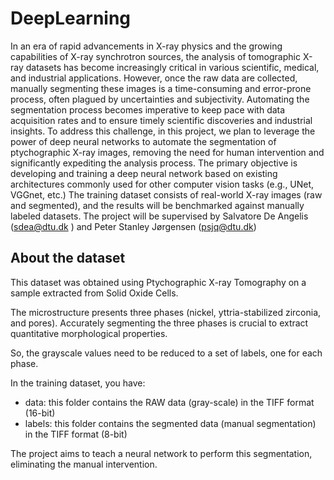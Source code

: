 # DeepLearning
In an era of rapid advancements in X-ray physics and the growing capabilities of X-ray synchrotron sources, the analysis of tomographic X-ray datasets has become increasingly critical in various scientific, medical, and industrial applications. However, once the raw data are collected, manually segmenting these images is a time-consuming and error-prone process, often plagued by uncertainties and subjectivity. Automating the segmentation process becomes imperative to keep pace with data acquisition rates and to ensure timely scientific discoveries and industrial insights. To address this challenge, in this project, we plan to leverage the power of deep neural networks to automate the segmentation of ptychographic X-ray images, removing the need for human intervention and significantly expediting the analysis process. The primary objective is developing and training a deep neural network based on existing architectures commonly used for other computer vision tasks (e.g., UNet, VGGnet, etc.) The training dataset consists of real-world X-ray images (raw and segmented), and the results will be benchmarked against manually labeled datasets. The project will be supervised by Salvatore De Angelis (sdea@dtu.dk ) and Peter Stanley Jørgensen (psjq@dtu.dk)

## About the dataset
This dataset was obtained using Ptychographic X-ray Tomography on a sample extracted from Solid Oxide Cells.

The microstructure presents three phases (nickel, yttria-stabilized zirconia, and pores). 
Accurately segmenting the three phases is crucial to extract quantitative morphological properties. 

So, the grayscale values need to be reduced to a set of labels, one for each phase. 

In the training dataset, you have:

- data: this folder contains the RAW data (gray-scale) in the TIFF format (16-bit) 
- labels: this folder contains the segmented data (manual segmentation) in the TIFF format (8-bit) 

The project aims to teach a neural network to perform this segmentation, eliminating the manual intervention. 